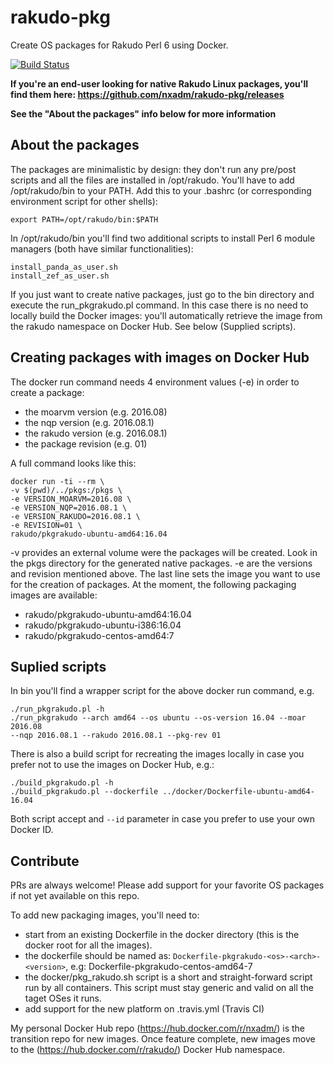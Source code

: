 # rakudo-pkg
Create OS packages for Rakudo Perl 6 using Docker.

[![Build Status](https://travis-ci.org/nxadm/rakudo-pkg.svg?branch=master)](https://travis-ci.org/nxadm/rakudo-pkg)

**If you're an end-user looking for native Rakudo Linux packages, you'll find them here: https://github.com/nxadm/rakudo-pkg/releases**

**See the "About the packages" info below for more information**

## About the packages
The packages are minimalistic by design: they don't run any pre/post scripts
and all the files are installed in /opt/rakudo. You'll have to add
/opt/rakudo/bin to your PATH. Add this to your .bashrc (or corresponding
environment script for other shells):
```
export PATH=/opt/rakudo/bin:$PATH
```

In /opt/rakudo/bin you'll find two additional scripts to install Perl 6 module
managers (both have similar functionalities):
```
install_panda_as_user.sh
install_zef_as_user.sh
```

If you just want to create native packages, just go to the bin directory and
execute the run_pkgrakudo.pl command. In this case there is no need to
locally build the Docker images: you'll automatically retrieve the image from 
the rakudo namespace on Docker Hub. See below (Supplied scripts).

## Creating packages with images on Docker Hub
The docker run command needs 4 environment values (-e) in order to create a
package:
- the moarvm version (e.g. 2016.08)
- the nqp version (e.g. 2016.08.1)
- the rakudo version (e.g. 2016.08.1)
- the package revision (e.g. 01)

A full command looks like this:
```
docker run -ti --rm \
-v $(pwd)/../pkgs:/pkgs \
-e VERSION_MOARVM=2016.08 \
-e VERSION_NQP=2016.08.1 \
-e VERSION_RAKUDO=2016.08.1 \
-e REVISION=01 \
rakudo/pkgrakudo-ubuntu-amd64:16.04
```

-v provides an external volume were the packages will be created. Look in the
pkgs directory for the generated native packages.
-e are the versions and revision mentioned above.
The last line sets the image you want to use for the creation of packages.
At the moment, the following packaging images are available:
- rakudo/pkgrakudo-ubuntu-amd64:16.04
- rakudo/pkgrakudo-ubuntu-i386:16.04
- rakudo/pkgrakudo-centos-amd64:7

## Suplied scripts
In bin you'll find a wrapper script for the above docker run command, e.g.
```
./run_pkgrakudo.pl -h
./run_pkgrakudo --arch amd64 --os ubuntu --os-version 16.04 --moar 2016.08
--nqp 2016.08.1 --rakudo 2016.08.1 --pkg-rev 01
```

There is also a build script for recreating the images locally in case you
prefer not to use the images on Docker Hub, e.g.:
```
./build_pkgrakudo.pl -h
./build_pkgrakudo.pl --dockerfile ../docker/Dockerfile-ubuntu-amd64-16.04
```

Both script accept and ```--id``` parameter in case you prefer to use your own
Docker ID.

## Contribute
PRs are always welcome! Please add support for your favorite OS packages if
not yet available on this repo.

To add new packaging images, you'll need to:
- start from an existing Dockerfile in the docker directory (this is the docker 
root for all the images).
- the dockerfile should be named as:
    ```Dockerfile-pkgrakudo-<os>-<arch>-<version>```, e.g:
    Dockerfile-pkgrakudo-centos-amd64-7
- the docker/pkg_rakudo.sh script is a short and straight-forward script run
by all containers. This script must stay generic and valid on all the taget OSes
it runs.
- add support for the new platform on .travis.yml (Travis CI)

My personal Docker Hub repo (https://hub.docker.com/r/nxadm/) is the
transition repo for new images. Once feature complete, new images move to the
(https://hub.docker.com/r/rakudo/) Docker Hub namespace.
